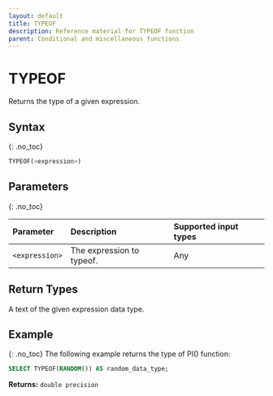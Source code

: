 ```yaml
---
layout: default
title: TYPEOF
description: Reference material for TYPEOF function
parent: Conditional and miscellaneous functions
---
```


# TYPEOF

Returns the type of a given expression.

## Syntax
{: .no_toc}

```sql
TYPEOF(<expression>)
```

## Parameters 
{: .no_toc}

| Parameter | Description        |Supported input types | 
| :--------- | :---------------------------------------------------|:------------|
| `<expression>` | The expression to typeof. | Any |

## Return Types
A text of the given expression data type.

## Example
{: .no_toc}
The following example returns the type of PI() function:

```sql
SELECT TYPEOF(RANDOM()) AS random_data_type;
```

**Returns:** `double precision`
